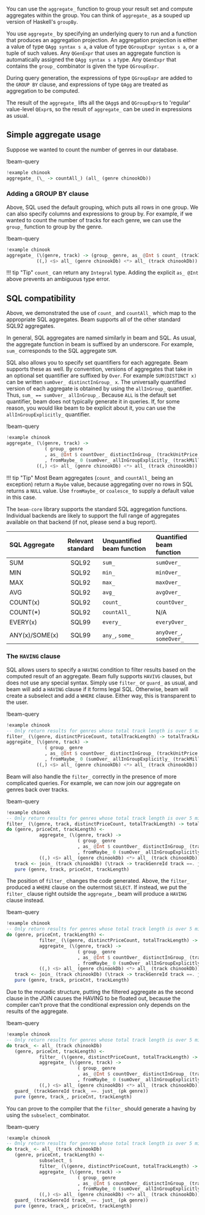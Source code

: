 You can use the `aggregate_` function to group your result set and compute
aggregates within the group. You can think of `aggregate_` as a souped up
version of Haskell's `groupBy`.

You use `aggregate_` by specifying an underlying query to run and a function
that produces an aggregation projection. An aggregation projection is either a
value of type `QAgg syntax s a`, a value of type `QGroupExpr syntax s a`, or a
tuple of such values. Any `QGenExpr` that uses an aggregate function is
automatically assigned the `QAgg syntax s a` type. Any `QGenExpr` that contains
the `group_` combinator is given the type `QGroupExpr`.

During query generation, the expressions of type `QGroupExpr` are added to the
`GROUP BY` clause, and expressions of type `QAgg` are treated as aggregation to
be computed.

The result of the `aggregate_` lifts all the `QAgg`s and `QGroupExpr`s to
'regular' value-level `QExpr`s, so the result of `aggregate_` can be used in
expressions as usual.

## Simple aggregate usage

Suppose we wanted to count the number of genres in our database.

!beam-query
```haskell
!example chinook
aggregate_ (\_ -> countAll_) (all_ (genre chinookDb))
```

### Adding a GROUP BY clause

Above, SQL used the default grouping, which puts all rows in one group. We can
also specify columns and expressions to group by. For example, if we wanted to
count the number of tracks for each genre, we can use the `group_` function to
group by the genre.

!beam-query
```haskell
!example chinook
aggregate_ (\(genre, track) -> (group_ genre, as_ @Int $ count_ (trackId track)))
           ((,) <$> all_ (genre chinookDb) <*> all_ (track chinookDb))
```

!!! tip "Tip"
    `count_` can return any `Integral` type. Adding the explicit `as_ @Int` above
    prevents an ambiguous type error.

## SQL compatibility

Above, we demonstrated the use of `count_` and `countAll_` which map to the
appropriate SQL aggregates. Beam supports all of the other standard SQL92
aggregates.

In general, SQL aggregates are named similarly in beam and SQL. As usual, the
aggregate function in beam is suffixed by an underscore. For example, `sum_`
corresponds to the SQL aggregate `SUM`.

SQL also allows you to specify set quantifiers for each aggregate. Beam supports
these as well. By convention, versions of aggregates that take in an optional
set quantifier are suffixed by `Over`. For example `SUM(DISTINCT x)` can be
written `sumOver_ distinctInGroup_ x`. The universally quantified version of
each aggregate is obtained by using the `allInGroup_` quantifier. Thus, `sum_ ==
sumOver_ allInGroup_`. Because `ALL` is the default set quantifier, beam does
not typically generate it in queries. If, for some reason, you would like beam
to be explicit about it, you can use the `allInGroupExplicitly_` quantifier.

!beam-query
```haskell
!example chinook
aggregate_ (\(genre, track) ->
              ( group_ genre
              , as_ @Int $ countOver_ distinctInGroup_ (trackUnitPrice track)
              , fromMaybe_ 0 (sumOver_ allInGroupExplicitly_ (trackMilliseconds track)) `div_` 1000 )) $
           ((,) <$> all_ (genre chinookDb) <*> all_ (track chinookDb))
```

!!! tip "Tip"
    Most Beam aggregates (`count_` and `countAll_` being an exception) return a
    `Maybe` value, because aggregating over no rows in SQL returns a `NULL`
    value. Use `fromMaybe_` or `coalesce_` to supply a default value in this case.

The `beam-core` library supports the standard SQL aggregation functions.
Individual backends are likely to support the full range of aggregates available
on that backend (if not, please send a bug report).


| SQL Aggregate       | Relevant standard | Unquantified beam function   | Quantified beam function   |
| :------------------ | :---------------: | :--------------------------- | :------------------------- |
| SUM                 | SQL92             | `sum_`                       | `sumOver_`                 |
| MIN                 | SQL92             | `min_`                       | `minOver_`                 |
| MAX                 | SQL92             | `max_`                       | `maxOver_`                 |
| AVG                 | SQL92             | `avg_`                       | `avgOver_`                 |
| COUNT(x)            | SQL92             | `count_`                     | `countOver_`               |
| COUNT(*)            | SQL92             | `countAll_`                  | N/A                        |
| EVERY(x)            | SQL99             | `every_`                     | `everyOver_`               |
| ANY(x)/SOME(x)      | SQL99             | `any_`, `some_`              | `anyOver_`, `someOver_`    |

### The `HAVING` clause

SQL allows users to specify a `HAVING` condition to filter results based on the
computed result of an aggregate. Beam fully supports `HAVIVG` clauses, but does
not use any special syntax. Simply use `filter_` or `guard_` as usual, and beam
will add a `HAVING` clause if it forms legal SQL. Otherwise, beam will create a
subselect and add a `WHERE` clause. Either way, this is transparent to the user.

!beam-query
```haskell
!example chinook
-- Only return results for genres whose total track length is over 5 minutes
filter_ (\(genre, distinctPriceCount, totalTrackLength) -> totalTrackLength >=. 300000) $
aggregate_ (\(genre, track) ->
              ( group_ genre
              , as_ @Int $ countOver_ distinctInGroup_ (trackUnitPrice track)
              , fromMaybe_ 0 (sumOver_ allInGroupExplicitly_ (trackMilliseconds track)) `div_` 1000 )) $
           ((,) <$> all_ (genre chinookDb) <*> all_ (track chinookDb))
```

Beam will also handle the `filter_` correctly in the presence of more
complicated queries. For example, we can now join our aggregate on genres back
over tracks.

!beam-query
```haskell
!example chinook
-- Only return results for genres whose total track length is over 5 minutes
filter_ (\(genre, track, distinctPriceCount, totalTrackLength) -> totalTrackLength >=. 300000) $
do (genre, priceCnt, trackLength) <-
            aggregate_ (\(genre, track) ->
                          ( group_ genre
                          , as_ @Int $ countOver_ distinctInGroup_ (trackUnitPrice track)
                          , fromMaybe_ 0 (sumOver_ allInGroupExplicitly_ (trackMilliseconds track)) `div_` 1000 )) $
            ((,) <$> all_ (genre chinookDb) <*> all_ (track chinookDb))
   track <- join_ (track chinookDb) (\track -> trackGenreId track ==. just_ (pk genre))
   pure (genre, track, priceCnt, trackLength)
```

The position of `filter_` changes the code generated. Above, the `filter_`
produced a `WHERE` clause on the outermost `SELECT`. If instead, we put the
`filter_` clause right outside the `aggregate_`, beam will produce a `HAVING` clause instead.

!beam-query
```haskell
!example chinook
-- Only return results for genres whose total track length is over 5 minutes
do (genre, priceCnt, trackLength) <-
            filter_ (\(genre, distinctPriceCount, totalTrackLength) -> totalTrackLength >=. 300000) $
            aggregate_ (\(genre, track) ->
                          ( group_ genre
                          , as_ @Int $ countOver_ distinctInGroup_ (trackUnitPrice track)
                          , fromMaybe_ 0 (sumOver_ allInGroupExplicitly_ (trackMilliseconds track)) `div_` 1000 )) $
            ((,) <$> all_ (genre chinookDb) <*> all_ (track chinookDb))
   track <- join_ (track chinookDb) (\track -> trackGenreId track ==. just_ (pk genre))
   pure (genre, track, priceCnt, trackLength)
```

Due to the monadic structure, putting the filtered aggregate as the second
clause in the JOIN causes the HAVING to be floated out, because the compiler
can't prove that the conditional expression only depends on the results of the
aggregate.

!beam-query
```haskell
!example chinook
-- Only return results for genres whose total track length is over 5 minutes
do track_ <- all_ (track chinookDb)
   (genre, priceCnt, trackLength) <-
            filter_ (\(genre, distinctPriceCount, totalTrackLength) -> totalTrackLength >=. 300000) $
            aggregate_ (\(genre, track) ->
                          ( group_ genre
                          , as_ @Int $ countOver_ distinctInGroup_ (trackUnitPrice track)
                          , fromMaybe_ 0 (sumOver_ allInGroupExplicitly_ (trackMilliseconds track)) `div_` 1000 )) $
            ((,) <$> all_ (genre chinookDb) <*> all_ (track chinookDb))
   guard_ (trackGenreId track_ ==. just_ (pk genre))
   pure (genre, track_, priceCnt, trackLength)
```

You can prove to the compiler that the `filter_` should generate a having by
using the `subselect_` combinator.

!beam-query
```haskell
!example chinook
-- Only return results for genres whose total track length is over 5 minutes
do track_ <- all_ (track chinookDb)
   (genre, priceCnt, trackLength) <-
            subselect_ $
            filter_ (\(genre, distinctPriceCount, totalTrackLength) -> totalTrackLength >=. 300000) $
            aggregate_ (\(genre, track) ->
                          ( group_ genre
                          , as_ @Int $ countOver_ distinctInGroup_ (trackUnitPrice track)
                          , fromMaybe_ 0 (sumOver_ allInGroupExplicitly_ (trackMilliseconds track)) `div_` 1000 )) $
            ((,) <$> all_ (genre chinookDb) <*> all_ (track chinookDb))
   guard_ (trackGenreId track_ ==. just_ (pk genre))
   pure (genre, track_, priceCnt, trackLength)
```
